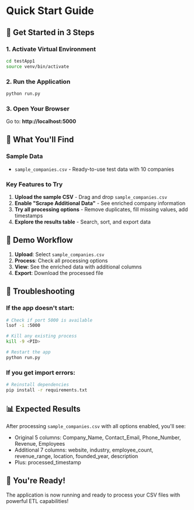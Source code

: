 # Quick Start Guide

## 🚀 Get Started in 3 Steps

### 1. Activate Virtual Environment
```bash
cd testApp1
source venv/bin/activate
```

### 2. Run the Application
```bash
python run.py
```

### 3. Open Your Browser
Go to: **http://localhost:5000**

## 📁 What You'll Find

### Sample Data
- `sample_companies.csv` - Ready-to-use test data with 10 companies

### Key Features to Try
1. **Upload the sample CSV** - Drag and drop `sample_companies.csv`
2. **Enable "Scrape Additional Data"** - See enriched company information
3. **Try all processing options** - Remove duplicates, fill missing values, add timestamps
4. **Explore the results table** - Search, sort, and export data

## 🎯 Demo Workflow

1. **Upload**: Select `sample_companies.csv`
2. **Process**: Check all processing options
3. **View**: See the enriched data with additional columns
4. **Export**: Download the processed file

## 🔧 Troubleshooting

### If the app doesn't start:
```bash
# Check if port 5000 is available
lsof -i :5000

# Kill any existing process
kill -9 <PID>

# Restart the app
python run.py
```

### If you get import errors:
```bash
# Reinstall dependencies
pip install -r requirements.txt
```

## 📊 Expected Results

After processing `sample_companies.csv` with all options enabled, you'll see:
- Original 5 columns: Company_Name, Contact_Email, Phone_Number, Revenue, Employees
- Additional 7 columns: website, industry, employee_count, revenue_range, location, founded_year, description
- Plus: processed_timestamp

## 🎉 You're Ready!

The application is now running and ready to process your CSV files with powerful ETL capabilities! 